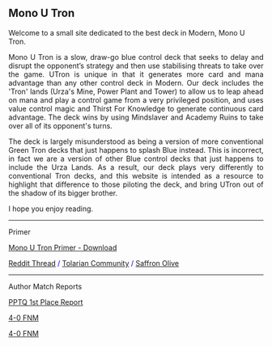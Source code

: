 ## Mono U Tron


Welcome to a small site dedicated to the best deck in Modern, Mono U Tron.


<p align="justify"> Mono U Tron is a slow, draw-go blue control deck that seeks to delay and disrupt the opponent’s strategy and then use stabilising threats to take over the game. UTron is unique in that it generates more card and mana advantage than any other control deck in Modern. Our deck includes the 'Tron' lands (Urza's Mine, Power Plant and Tower) to allow us to leap ahead on mana and play a control game from a very privileged position, and uses value control magic and Thirst For Knowledge to generate continuous card advantage. The deck wins by using Mindslaver and Academy Ruins to take over all of its opponent's turns. </p>

<p align="justify"> The deck is largely misunderstood as being a version of more conventional Green Tron decks that just happens to splash Blue instead. This is incorrect, in fact we are a version of other Blue control decks that just happens to include the Urza Lands. As a result, our deck plays very differently to conventional Tron decks, and this website is intended as a resource to highlight that difference to those piloting the deck, and bring UTron out of the shadow of its bigger brother. </p>

I hope you enjoy reading.

<hr>

Primer

<a href="https://raw.githubusercontent.com/TKOS7/Mono-U-Tron/master/Mono U Tron v2.0.pdf" download>Mono U Tron Primer - Download</a>

<p style="color:blue" style="font-size:12px"><a href="https://www.reddit.com/r/ModernMagic/comments/9h4up6/primer_mono_u_tron_a_fully_comprehensive_99page/">Reddit Thread</a>  /  <a href="https://twitter.com/TolarianCollege/status/1042417868149682177">Tolarian Community</a>   /   <a href="https://twitter.com/SaffronOlive/status/1042426778474692608">Saffron Olive</a></p>

<hr>

Author Match Reports

<p style="color:blue"> <a href="https://www.reddit.com/r/ModernMagic/comments/9em2io/report_pptq_first_place_with_mono_blue_tron/"> PPTQ 1st Place Report</a></p>

<p style="color:blue"> <a href="https://www.reddit.com/r/ModernMagic/comments/8lhz9k/40_last_night_with_mono_u_tron/"> 4-0 FNM</a></p>

<p style="color:blue"> <a href="https://www.reddit.com/r/TronMTG/comments/8b14z6/u_went_40_last_fnm/"> 4-0 FNM</a></p>

